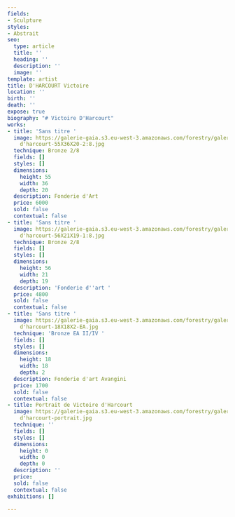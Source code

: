 ```yaml
---
fields:
- Sculpture
styles:
- Abstrait
seo:
  type: article
  title: ''
  heading: ''
  description: ''
  image: ''
template: artist
title: D'HARCOURT Victoire
location: ''
birth: ''
death: ''
expose: true
biography: "# Victoire D'Harcourt"
works:
- title: 'Sans titre '
  image: https://galerie-gaia.s3.eu-west-3.amazonaws.com/forestry/galerie-gaia-victoire
    d'harcourt-55X36X20-2:8.jpg
  technique: Bronze 2/8
  fields: []
  styles: []
  dimensions:
    height: 55
    width: 36
    depth: 20
  description: Fonderie d'Art
  price: 6000
  sold: false
  contextual: false
- title: 'Sans titre '
  image: https://galerie-gaia.s3.eu-west-3.amazonaws.com/forestry/galerie-gaia-victoire
    d'harcourt-56X21X19-1:8.jpg
  technique: Bronze 2/8
  fields: []
  styles: []
  dimensions:
    height: 56
    width: 21
    depth: 19
  description: 'Fonderie d''art '
  price: 4800
  sold: false
  contextual: false
- title: 'Sans titre '
  image: https://galerie-gaia.s3.eu-west-3.amazonaws.com/forestry/galerie-gaia-victoire
    d'harcourt-18X18X2-EA.jpg
  technique: 'Bronze EA II/IV '
  fields: []
  styles: []
  dimensions:
    height: 18
    width: 18
    depth: 2
  description: Fonderie d'art Avangini
  price: 1700
  sold: false
  contextual: false
- title: Portrait de Victoire d'Harcourt
  image: https://galerie-gaia.s3.eu-west-3.amazonaws.com/forestry/galerie-gaia-victoire
    d'harcourt-portrait.jpg
  technique: ''
  fields: []
  styles: []
  dimensions:
    height: 0
    width: 0
    depth: 0
  description: ''
  price: 
  sold: false
  contextual: false
exhibitions: []

---
```

